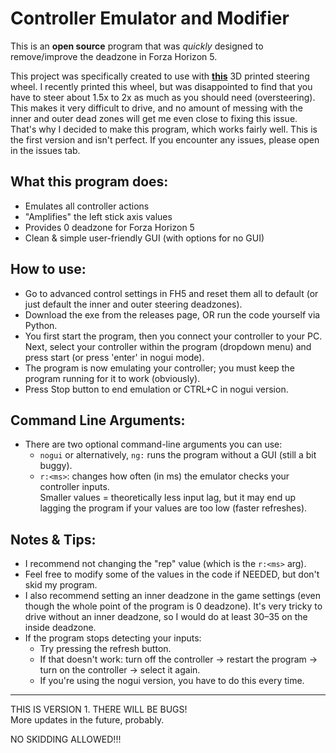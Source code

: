 # Controller Emulator and Modifier

This is an **open source** program that was *quickly* designed to remove/improve the deadzone in Forza Horizon 5.

This project was specifically created to use with <a href="https://makerworld.com/en/models/977748-driving-simulator-v2?from=search#profileId-950873">**this**</a> 3D printed steering wheel. I recently printed this wheel, but was disappointed to find that you have to steer about 1.5x to 2x as much as you should need (oversteering). This makes it very difficult to drive, and no amount of messing with the inner and outer dead zones will get me even close to fixing this issue. That's why I decided to make this program, which works fairly well. This is the first version and isn't perfect. If you encounter any issues, please open in the issues tab.

## What this program does:

- Emulates all controller actions  
- "Amplifies" the left stick axis values  
- Provides 0 deadzone for Forza Horizon 5  
- Clean & simple user-friendly GUI (with options for no GUI)  

## How to use:

- Go to advanced control settings in FH5 and reset them all to default (or just default the inner and outer steering deadzones).
- Download the exe from the releases page, OR run the code yourself via Python.
- You first start the program, then you connect your controller to your PC. Next, select your controller within the program (dropdown menu) and press start (or press 'enter' in nogui mode).
- The program is now emulating your controller; you must keep the program running for it to work (obviously).
- Press Stop button to end emulation or CTRL+C in nogui version.

## Command Line Arguments:

- There are two optional command-line arguments you can use:
  - `nogui` or alternatively, `ng:` runs the program without a GUI (still a bit buggy).
  - `r:<ms>`: changes how often (in ms) the emulator checks your controller inputs.  
    Smaller values = theoretically less input lag, but it may end up lagging the program if your values are too low (faster refreshes).

## Notes & Tips:

- I recommend not changing the "rep" value (which is the `r:<ms>` arg).
- Feel free to modify some of the values in the code if NEEDED, but don't skid my program.
- I also recommend setting an inner deadzone in the game settings (even though the whole point of the program is 0 deadzone). It's very tricky to drive without an inner deadzone, so I would do at least 30–35 on the inside deadzone.
- If the program stops detecting your inputs:
  - Try pressing the refresh button.
  - If that doesn't work: turn off the controller → restart the program → turn on the controller → select it again.
  - If you're using the nogui version, you have to do this every time.

---

THIS IS VERSION 1. THERE WILL BE BUGS!  
More updates in the future, probably.

NO SKIDDING ALLOWED!!!
